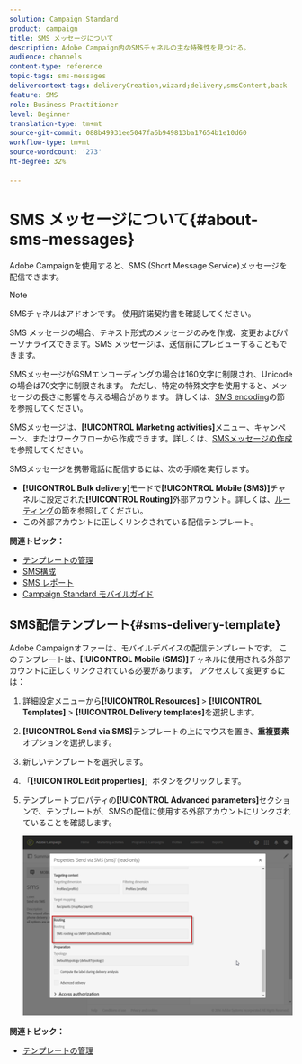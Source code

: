 ```yaml
---
solution: Campaign Standard
product: campaign
title: SMS メッセージについて
description: Adobe Campaign内のSMSチャネルの主な特殊性を見つける。
audience: channels
content-type: reference
topic-tags: sms-messages
delivercontext-tags: deliveryCreation,wizard;delivery,smsContent,back
feature: SMS
role: Business Practitioner
level: Beginner
translation-type: tm+mt
source-git-commit: 088b49931ee5047fa6b949813ba17654b1e10d60
workflow-type: tm+mt
source-wordcount: '273'
ht-degree: 32%

---
```



# SMS メッセージについて{#about-sms-messages}

Adobe Campaignを使用すると、SMS (Short Message Service)メッセージを配信できます。

>[!NOTE]
>
>SMSチャネルはアドオンです。 使用許諾契約書を確認してください。

SMS メッセージの場合、テキスト形式のメッセージのみを作成、変更およびパーソナライズできます。SMS メッセージは、送信前にプレビューすることもできます。

SMSメッセージがGSMエンコーディングの場合は160文字に制限され、Unicodeの場合は70文字に制限されます。 ただし、特定の特殊文字を使用すると、メッセージの長さに影響を与える場合があります。 詳しくは、[SMS encoding](../../administration/using/configuring-sms-channel.md#sms-encoding--length-and-transliteration)の節を参照してください。

SMSメッセージは、**[!UICONTROL Marketing activities]**&#x200B;メニュー、キャンペーン、またはワークフローから作成できます。詳しくは、[SMSメッセージの作成](../../channels/using/creating-an-sms-message.md)を参照してください。

SMSメッセージを携帯電話に配信するには、次の手順を実行します。

* **[!UICONTROL Bulk delivery]**&#x200B;モードで&#x200B;**[!UICONTROL Mobile (SMS)]**&#x200B;チャネルに設定された&#x200B;**[!UICONTROL Routing]**&#x200B;外部アカウント。詳しくは、[ルーティング](../../administration/using/configuring-sms-channel.md#defining-an-sms-routing)の節を参照してください。
* この外部アカウントに正しくリンクされている配信テンプレート。

**関連トピック：**

* [テンプレートの管理](../../start/using/marketing-activity-templates.md)
* [SMS構成](../../administration/using/configuring-sms-channel.md#defining-an-sms-routing)
* [SMS レポート](../../reporting/using/sms-report.md)
* [Campaign Standard モバイルガイド](https://helpx.adobe.com/jp/campaign/kb/acs-mobile.html)

## SMS配信テンプレート{#sms-delivery-template}

Adobe Campaignオファーは、モバイルデバイスの配信テンプレートです。 このテンプレートは、**[!UICONTROL Mobile (SMS)]**&#x200B;チャネルに使用される外部アカウントに正しくリンクされている必要があります。 アクセスして変更するには：

1. 詳細設定メニューから&#x200B;**[!UICONTROL Resources]** > **[!UICONTROL Templates]** > **[!UICONTROL Delivery templates]**&#x200B;を選択します。
1. **[!UICONTROL Send via SMS]**&#x200B;テンプレートの上にマウスを置き、**重複要素**&#x200B;オプションを選択します。
1. 新しいテンプレートを選択します。
1. 「**[!UICONTROL Edit properties]**」ボタンをクリックします。
1. テンプレートプロパティの&#x200B;**[!UICONTROL Advanced parameters]**&#x200B;セクションで、テンプレートが、SMSの配信に使用する外部アカウントにリンクされていることを確認します。

   ![](assets/sms_template.png)

**関連トピック：**

* [テンプレートの管理](../../start/using/marketing-activity-templates.md)
